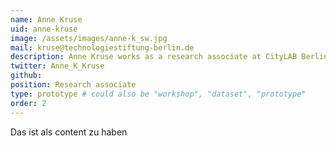```yaml
---
name: Anne Kruse
uid: anne-kruse
image: /assets/images/anne-k_sw.jpg
mail: kruse@technologiestiftung-berlin.de
description: Anne Kruse works as a research associate at CityLAB Berlin, where she is primarily concerned with the topics of Smart City and participation. Previously, she worked as a strategy consultant advising numerous municipalities on digitalisation, municipal sustainability and Smart City. With her degree in  MSc Regional and Urban Planning Studies from the London School of Economics and Political Science and a BA Communication and Cultural Management, she moves between the topics of urban development, communication and participation.
twitter: Anne_K_Kruse
github:
position: Research associate
type: prototype # could also be "workshop", "dataset", "prototype"
order: 2
---
```


Das ist als content zu haben
